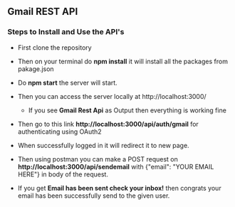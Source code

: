 ## Gmail REST API

### Steps to Install and Use the API's

- First clone the repository

- Then on your terminal do **npm install** it will install all the packages from pakage.json

- Do **npm start** the server will start.

- Then you can access the server locally at http://localhost:3000/
   -  If you see  **Gmail Rest Api** as Output then everything is working fine
   
- Then go to this link **http://localhost:3000/api/auth/gmail** for authenticating using OAuth2

- When successfully logged in it will redirect it to new page.

- Then using postman you can make a POST request on **http://localhost:3000/api/sendemail** with {"email": "YOUR EMAIL HERE"} in body of the request.

- If you get **Email has been sent check your inbox!** then congrats your email has been successfully send to the given user.
